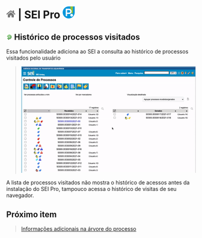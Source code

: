 # [![Home](../img/home.png)](../) |  SEI Pro ![Icone](../img/icon-32.png)

## ![SEI Pro Enviar documentos](../img/icon-historicoproc.png) Histórico de processos visitados

Essa funcionalidade adiciona ao SEI a consulta ao histórico de processos visitados pelo usuário

> ![Tela Enviar documentos](../img/tela-historicoproc.gif)  

A lista de processos visitados não mostra o histórico de acessos antes da instalação do SEI Pro, tampouco acessa o histórico de visitas de seu navegador.

## Próximo item

> [Informações adicionais na árvore do processo](../pages/INFOARVORE.md)
